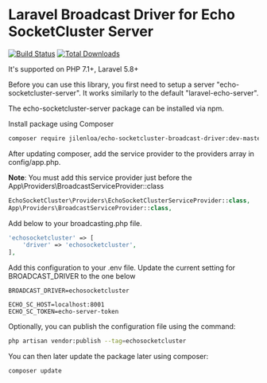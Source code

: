 Laravel Broadcast Driver for Echo SocketCluster Server
=======================

[![Build Status](https://img.shields.io/travis/jilenloa/echo-socketcluster-broadcast-driver.svg?style=flat-square)](https://travis-ci.org/jilenloa/echo-socketcluster-broadcast-driver)
[![Total Downloads](https://img.shields.io/packagist/dt/jilenloa/echo-socketcluster-broadcast-driver.svg?style=flat-square)](https://packagist.org/packages/jilenloa/echo-socketcluster-broadcast-driver)

It's supported on PHP 7.1+, Laravel 5.8+

Before you can use this library, you first need to setup a server "echo-socketcluster-server". It works similarly to the default "laravel-echo-server".

The echo-socketcluster-server package can be installed via npm.

Install package using Composer
```bash
composer require jilenloa/echo-socketcluster-broadcast-driver:dev-master
```

After updating composer, add the service provider to the providers array in config/app.php. 

**Note**: You must add this service provider just before the App\Providers\BroadcastServiceProvider::class

```php
EchoSocketCluster\Providers\EchoSocketClusterServiceProvider::class,
App\Providers\BroadcastServiceProvider::class,
```

Add below to your broadcasting.php file.

```php
'echosocketcluster' => [
    'driver' => 'echosocketcluster',
],
```

Add this configuration to your .env file. Update the current setting for BROADCAST_DRIVER to the one below

```dotenv
BROADCAST_DRIVER=echosocketcluster

ECHO_SC_HOST=localhost:8001
ECHO_SC_TOKEN=echo-server-token
```

Optionally, you can publish the configuration file using the command:

```bash
php artisan vendor:publish --tag=echosocketcluster
```

You can then later update the package later using composer:

 ```bash
composer update
 ```
